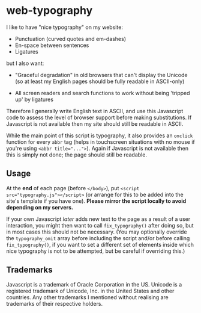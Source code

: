 # web-typography

I like to have "nice typography" on my website:

* Punctuation (curved quotes and em-dashes)
* En-space between sentences
* Ligatures

but I also want:

* "Graceful degradation" in old browsers that can't display the Unicode
  (so at least my English pages should be fully readable in ASCII-only)

* All screen readers and search functions to work
  without being 'tripped up' by ligatures

Therefore I generally write English text in ASCII, and use this Javascript code
to assess the level of browser support before making substitutions.
If Javascript is not available then my site should still be readable in ASCII.

While the main point of this script is typography, it also provides
an `onclick` function for every `abbr` tag (helps in touchscreen situations
with no mouse if you're using `<abbr title="...">`).
Again if Javascript is not available then this is simply not done; the page
should still be readable.

Usage
-----

At the **end** of each page (before `</body>`), put
`<script src="typography.js"></script>`
(or arrange for this to be added into the site's template if you have one).
**Please mirror the script locally to avoid depending on my servers.**

If your own Javascript _later_ adds new text to the page as a result of a user
interaction, you might then want to call `fix_typography()` after doing so, but
in most cases this should not be necessary. (You may optionally override the
`typography_omit` array before including the script and/or before calling
`fix_typography()`, if you want to set a different set of elements inside which
nice typography is not to be attempted, but be careful if overriding this.)

Trademarks
----------

Javascript is a trademark of Oracle Corporation in the US.
Unicode is a registered trademark of Unicode, Inc. in the United States and other countries.
Any other trademarks I mentioned without realising are trademarks of their respective holders.
